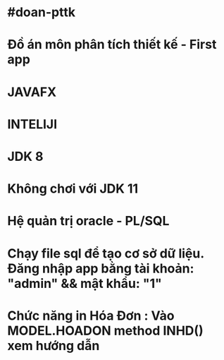 # #doan-pttk
# Đồ án môn phân tích thiết kế - First app
# JAVAFX
# INTELIJI
# JDK 8
# Không chơi với JDK 11
# Hệ quản trị oracle - PL/SQL
# Chạy file sql để tạo cơ sở dữ liệu. Đăng nhập app bằng tài khoản: "admin" && mật khẩu: "1"
# Chức năng in Hóa Đơn : Vào MODEL.HOADON method INHD() xem hướng dẫn
